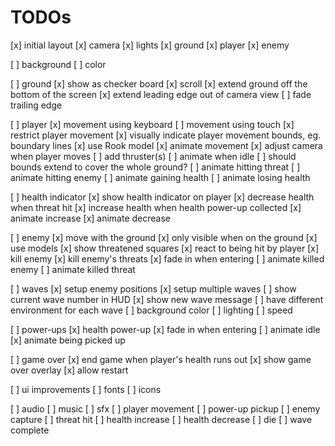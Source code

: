 # TODOs

[x] initial layout
  [x] camera
  [x] lights
  [x] ground
  [x] player
  [x] enemy

[ ] background
  [ ] color

[ ] ground
  [x] show as checker board
  [x] scroll
  [x] extend ground off the bottom of the screen
  [x] extend leading edge out of camera view
  [ ] fade trailing edge

[ ] player
  [x] movement using keyboard
  [ ] movement using touch
  [x] restrict player movement
  [x] visually indicate player movement bounds, eg. boundary lines
  [x] use Rook model
  [x] animate movement
  [x] adjust camera when player moves
  [ ] add thruster(s)
  [ ] animate when idle
  [ ] should bounds extend to cover the whole ground?
  [ ] animate hitting threat
  [ ] animate hitting enemy
  [ ] animate gaining health
  [ ] animate losing health
 
[ ] health indicator
  [x] show health indicator on player
  [x] decrease health when threat hit
  [x] increase health when health power-up collected
  [x] animate increase
  [x] animate decrease

[ ] enemy
  [x] move with the ground
  [x] only visible when on the ground
  [x] use models
  [x] show threatened squares
  [x] react to being hit by player
      [x] kill enemy
      [x] kill enemy's threats
  [x] fade in when entering
  [ ] animate killed enemy
  [ ] animate killed threat

[ ] waves
  [x] setup enemy positions
  [x] setup multiple waves
  [ ] show current wave number in HUD
  [x] show new wave message
  [ ] have different environment for each wave
      [ ] background color
      [ ] lighting
      [ ] speed

[ ] power-ups
  [x] health power-up
  [x] fade in when entering
  [ ] animate idle
  [x] animate being picked up

[ ] game over
  [x] end game when player's health runs out
  [x] show game over overlay
  [x] allow restart

[ ] ui improvements
  [ ] fonts
  [ ] icons

[ ] audio
  [ ] music
  [ ] sfx
    [ ] player movement
    [ ] power-up pickup
    [ ] enemy capture
    [ ] threat hit
    [ ] health increase
    [ ] health decrease
    [ ] die
    [ ] wave complete
